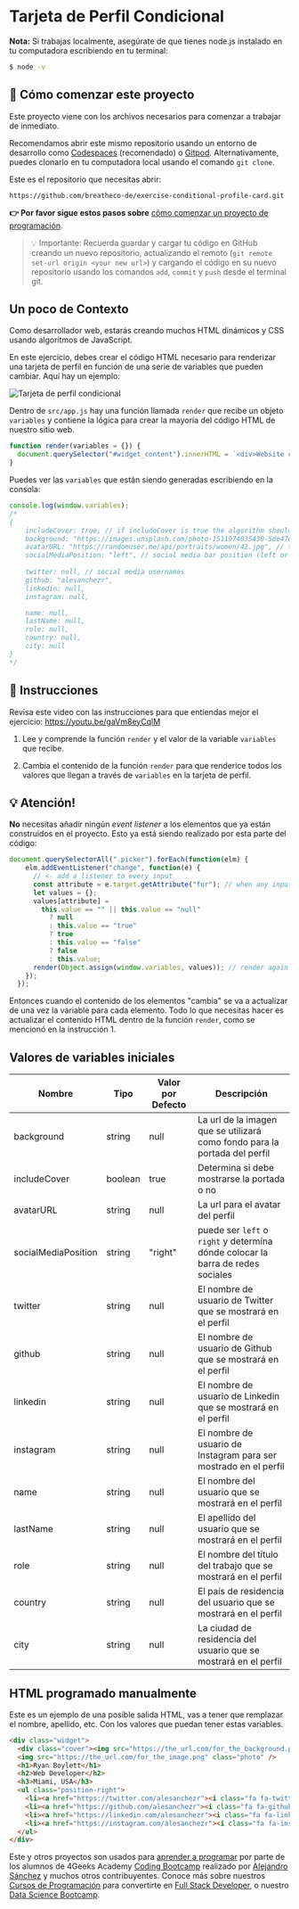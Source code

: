 <!--hide-->
# Tarjeta de Perfil Condicional
<!--endhide-->

**Nota:** Si trabajas localmente, asegúrate de que tienes node.js instalado en tu computadora escribiendo en tu terminal:

```bash
$ node -v
```

## 🌱 Cómo comenzar este proyecto

Este proyecto viene con los archivos necesarios para comenzar a trabajar de inmediato.

Recomendamos abrir este mismo repositorio usando un entorno de desarrollo como [Codespaces](https://4geeks.com/es/lesson/tutorial-de-github-codespaces) (recomendado) o [Gitpod](https://4geeks.com/es/lesson/como-utilizar-gitpod). Alternativamente, puedes clonarlo en tu computadora local usando el comando `git clone`.

Este es el repositorio que necesitas abrir:

```text
https://github.com/breatheco-de/exercise-conditional-profile-card.git
```

**👉 Por favor sigue estos pasos sobre** [cómo comenzar un proyecto de programación](https://4geeks.com/es/lesson/como-comenzar-un-proyecto-de-codificacion).

> 💡 Importante: Recuerda guardar y cargar tu código en GitHub creando un nuevo repositorio, actualizando el remoto (`git remote set-url origin <your new url>`) y cargando el código en su nuevo repositorio usando los comandos `add`, `commit` y `push` desde el terminal git.

## Un poco de Contexto

Como desarrollador web, estarás creando muchos HTML dinámicos y CSS usando algoritmos de JavaScript.

En este ejercicio, debes crear el código HTML necesario para renderizar una tarjeta de perfil en función de una serie de variables que pueden cambiar. Aquí hay un ejemplo:

![Tarjeta de perfil condicional](https://github.com/breatheco-de/exercise-conditional-profile-card/raw/master/preview.gif?raw=true)

Dentro de `src/app.js` hay una función llamada `render` que recibe un objeto `variables` y contiene la lógica para crear la mayoría del código HTML de nuestro sitio web.

```js
function render(variables = {}) {
  document.querySelector("#widget_content").innerHTML = `<div>Website code</div>`;
}
```

Puedes ver las `variables` que están siendo generadas escribiendo en la consola:

```js
console.log(window.variables);
/*
{
    includeCover: true, // if includeCover is true the algorithm should show the cover image
    background: "https://images.unsplash.com/photo-1511974035430-5de47d3b95da", // this is the image's url that will be used as a background for the profile cover
    avatarURL: "https://randomuser.me/api/portraits/women/42.jpg", // this is the url for the profile avatar
    socialMediaPosition: "left", // social media bar position (left or right)
    
    twitter: null, // social media usernames
    github: "alesanchezr",
    linkedin: null,
    instagram: null,

    name: null,
    lastName: null,
    role: null,
    country: null,
    city: null
}
*/
```

## 📝 Instrucciones

Revisa este video con las instrucciones para que entiendas mejor el ejercicio: https://youtu.be/gaVm8eyCqlM

1. Lee y comprende la función `render` y el valor de la variable `variables` que recibe.

2. Cambia el contenido de la función `render` para que renderice todos los valores que llegan a través de `variables` en la tarjeta de perfil.

## 💡 Atención!

**No** necesitas añadir ningún *event listener* a los elementos que ya están construidos en el proyecto. Esto ya está siendo realizado por esta parte del código:

```javascript
document.querySelectorAll(".picker").forEach(function(elm) {
    elm.addEventListener("change", function(e) {
      // <- add a listener to every input
      const attribute = e.target.getAttribute("for"); // when any input changes, collect the value
      let values = {};
      values[attribute] =
        this.value == "" || this.value == "null"
          ? null
          : this.value == "true"
          ? true
          : this.value == "false"
          ? false
          : this.value;
      render(Object.assign(window.variables, values)); // render again the card with new values
    });
  });
```

Entonces cuando el contenido de los elementos "cambia" se va a actualizar de una vez la variable para cada elemento. Todo lo que necesitas hacer es actualizar el contenido HTML dentro de la función `render`, como se mencionó en la instrucción 1.

## Valores de variables iniciales

| Nombre | Tipo | Valor por Defecto | Descripción |
| --- | --- | --- | --- |
| background | string | null | La url de la imagen que se utilizará como fondo para la portada del perfil |
| includeCover | boolean | true | Determina si debe mostrarse la portada o no |
| avatarURL | string | null | La url para el avatar del perfil |
| socialMediaPosition | string | "right" | puede ser `left` o` right` y determina dónde colocar la barra de redes sociales |
| twitter | string | null | El nombre de usuario de Twitter que se mostrará en el perfil |
| github | string | null | El nombre de usuario de Github que se mostrará en el perfil |
| linkedin | string | null | El nombre de usuario de Linkedin que se mostrará en el perfil |
| instagram | string | null | El nombre de usuario de Instagram para ser mostrado en el perfil |
| name | string | null | El nombre del usuario que se mostrará en el perfil |
| lastName | string | null | El apellido del usuario que se mostrará en el perfil |
| role | string | null | El nombre del título del trabajo que se mostrará en el perfil |
| country | string | null | El país de residencia del usuario que se mostrará en el perfil |
| city | string | null | La ciudad de residencia del usuario que se mostrará en el perfil |

## HTML programado manualmente

Este es un ejemplo de una posible salida HTML, vas a tener que remplazar el nombre, apellido, etc. Con los valores que puedan tener estas variables.

```html
<div class="widget">
  <div class="cover"><img src="https://the_url.com/for_the_background.png" /></div>
  <img src="https://the_url.com/for_the_image.png" class="photo" />
  <h1>Ryan Boylett</h1>
  <h2>Web Developer</h2>
  <h3>Miami, USA</h3>
  <ul class="position-right">
    <li><a href="https://twitter.com/alesanchezr"><i class="fa fa-twitter"></i></a></li>
    <li><a href="https://github.com/alesanchezr"><i class="fa fa-github"></i></a></li>
    <li><a href="https://linkedin.com/alesanchezr"><i class="fa fa-linkedin"></i></a></li>
    <li><a href="https://instagram.com/alesanchezr"><i class="fa fa-instagram"></i></a></li>
  </ul>
</div>
```

Este y otros proyectos son usados para [aprender a programar](https://4geeksacademy.com/es/aprender-a-programar/aprender-a-programar-desde-cero) por parte de los alumnos de 4Geeks Academy [Coding Bootcamp](https://4geeksacademy.com/us/coding-bootcamp) realizado por [Alejandro Sánchez](https://twitter.com/alesanchezr) y muchos otros contribuyentes. Conoce más sobre nuestros [Cursos de Programación](https://4geeksacademy.com/es/curso-de-programacion-desde-cero?lang=es) para convertirte en [Full Stack Developer](https://4geeksacademy.com/es/coding-bootcamps/desarrollador-full-stack/?lang=es), o nuestro [Data Science Bootcamp](https://4geeksacademy.com/es/coding-bootcamps/curso-datascience-machine-learning).

